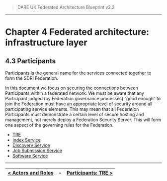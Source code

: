 > DARE UK Federated Architecture Blueprint  v2.2
----

# Chapter 4 Federated architecture: infrastructure layer
## 4.3 Participants

Participants is the general name for the services connected together to form the SDRI Federation.

In this document we focus on securing the connections between Participants within a federated network. We must be aware that any Participant judged (by Federation governance processes) “good enough” to join the Federation must have an appropriate level of security around all participating service elements. This may mean that all Federation Participants must demonstrate a certain level of secure hosting and management, not merely deploy a Federation Security Server. This will form one aspect of the governing rules for the Federation. 

 * [TRE](4_3_1_TRE.md)
 * [Index Service](4_3_2_Index_Service.md)
 * [Discovery Service](4_3_3_Discovery_Service.md)
 * [Job Submission Service](4_3_4_Job_Submission_Service.md)
 * [Software Service](4_3_5_Software_Service.md)

----

| [< Actors and Roles](4_2_Actors_And_Roles.md) | - | [Participants: TRE >](4_3_1_TRE.md) |
| ---- | ---- | ---- |

